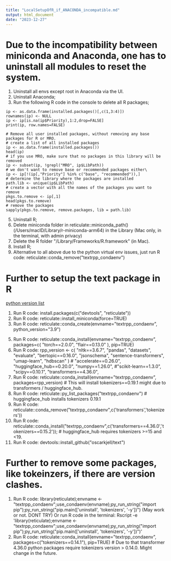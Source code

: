 ```yaml
---
title: "LocalSetupOfR_if_ANACONDA_incompatible.md"
output: html_document
date: "2023-12-27"
---
```


# Due to the incompatibility between miniconda and Anaconda, one has to uninstall all modules to reset the system.
1. Uninstall all envs except root in Anaconda via the UI.
2. Uninstall Anaconda;
3. Run the following R code in the console to delete all R packages;

```{r posting uninstallation code, eval = FALSE}
ip <- as.data.frame(installed.packages()[,c(1,3:4)])
rownames(ip) <- NULL
ip <- ip[is.na(ip$Priority),1:2,drop=FALSE]
print(ip, row.names=FALSE)

# Remove all user installed packages, without removing any base packages for R or MRO.
# create a list of all installed packages
ip <- as.data.frame(installed.packages())
head(ip)
# if you use MRO, make sure that no packages in this library will be removed
ip <- subset(ip, !grepl("MRO", ip$LibPath))
# we don't want to remove base or recommended packages either\
ip <- ip[!(ip[,"Priority"] %in% c("base", "recommended")),]
# determine the library where the packages are installed
path.lib <- unique(ip$LibPath)
# create a vector with all the names of the packages you want to remove
pkgs.to.remove <- ip[,1]
head(pkgs.to.remove)
# remove the packages
sapply(pkgs.to.remove, remove.packages, lib = path.lib)
```

5. Uninstall R;
6. Delete miniconda folder in reticulate::miniconda_path() (/Users/macID/Library/r-miniconda-arm64) in the Library (Mac only, in the terminal, with admin privacy)
7. Delete the R folder "/Library/Frameworks/R.framework" (in Mac).
8. Install R;
9. Alternative to all above due to the python virtual env issues, just run R code: reticulate::conda_remove("textrpp_condaenv")

# Further to setup the text package in R
[python version list](https://github.com/moomoofarm1/textPlot/blob/master/R/0_0_text_install.R)
1. Run R code: install.packages(c("devtools", "reticulate"))
2. Run R code: reticulate::install_miniconda(force=TRUE)
3. Run R code: reticulate::conda_create(envname="textrpp_condaenv", python_version="3.9")
<!--4. Run R code: reticulate::use_condaenv(condaenv = "textrpp_condaenv") <-->
5. Run R code: reticulate::conda_install(envname="textrpp_condaenv", packages=c(
   "torch==2.0.0", "flair==0.13.0"
   ), pip=TRUE)    
6. Run R code: 
 rpp_version <- c(
  "nltk==3.6.7",
  "pandas",
  "datasets",
  "evaluate",
  "bertopic==0.16.0",
  "jsonschema",
  "sentence-transformers",
  "umap-learn",
  "hdbscan"
  ) # "accelerate==0.26.0",  "huggingface_hub==0.20.0", "numpy==1.26.0",
  #"scikit-learn==1.3.0", "scipy==0.10.1",  "transformers==4.36.0",
8. Run R code: reticulate::conda_install(envname="textrpp_condaenv", packages=rpp_version) # This will install tokenizers==0.19.1 might due to transformers / huggingface_hub.
9. Run R code: reticulate::py_list_packages("textrpp_condaenv") # huggingface_hub installs tokenizers 0.19.1
10. Run R code: reticulate::conda_remove("textrpp_condaenv",c('transformers','tokenizers'))
11. Run R code: reticulate::conda_install("textrpp_condaenv",c('transformers==4.36.0','tokenizers==0.15.2')); # huggingface_hub requires tokenizers >=15 and <19.
12. Run R code: devtools::install_github("oscarkjell/text")

# Further to remove some packages, like tokeinzers, if there are version clashes.
1. Run R code: library(reticulate);envname <- "textrpp_condaenv";use_condaenv(envname);py_run_string("import pip");py_run_string("pip.main(['uninstall', 'tokenizers', '-y'])")
(May work or not. DONT TRY) Or run R code in the terminal: Rscript -e 'library(reticulate);envname <- "textrpp_condaenv";use_condaenv(envname);py_run_string("import pip");py_run_string("pip.main(['uninstall', 'tokenizers', '-y'])")'
3. Run R code: reticulate::conda_install(envname="textrpp_condaenv", packages=c("tokenizers==0.14.1"), pip=TRUE)  # Due to that transformer 4.36.0 python packages require tokenizers version > 0.14.0. Might change in the future.
